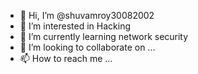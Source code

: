 - 👋 Hi, I’m @shuvamroy30082002
- 👀 I’m interested in Hacking
- 🌱 I’m currently learning network security
- 💞️ I’m looking to collaborate on ...
- 📫 How to reach me ...

<!---
shuvamroy30082002/shuvamroy30082002 is a ✨ special ✨ repository because its `README.md` (this file) appears on your GitHub profile.
You can click the Preview link to take a look at your changes.
--->
